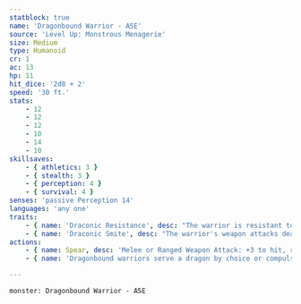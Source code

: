 ```yaml
---
statblock: true
name: 'Dragonbound Warrior - A5E'
source: 'Level Up: Monstrous Menagerie'
size: Medium
type: Humanoid
cr: 1
ac: 13
hp: 11
hit_dice: '2d8 + 2'
speed: '30 ft.'
stats:
    - 12
    - 12
    - 12
    - 10
    - 14
    - 10
skillsaves:
    - { athletics: 3 }
    - { stealth: 3 }
    - { perception: 4 }
    - { survival: 4 }
senses: 'passive Perception 14'
languages: 'any one'
traits:
    - { name: 'Draconic Resistance', desc: "The warrior is resistant to one damage type dealt by their draconic master's breath weapon." }
    - { name: 'Draconic Smite', desc: "The warrior's weapon attacks deal an additional (1d6) damage of one damage type dealt by their draconic master's breath weapon." }
actions:
    - { name: Spear, desc: 'Melee or Ranged Weapon Attack: +3 to hit, reach 5 ft. or range 20/60 ft., one target. Hit: 4 (1d6 + 1) piercing damage.' }
    - { name: 'Dragonbound warriors serve a dragon by choice or compulsion', desc: "A dragonbound warrior typically guards their master's lair or patrols the surrounding area. Most dragonbound warriors are dragonborn or kobolds, but anyone can fall sway to a dragon's majesty." }

---
```

```statblock
monster: Dragonbound Warrior - A5E
```
